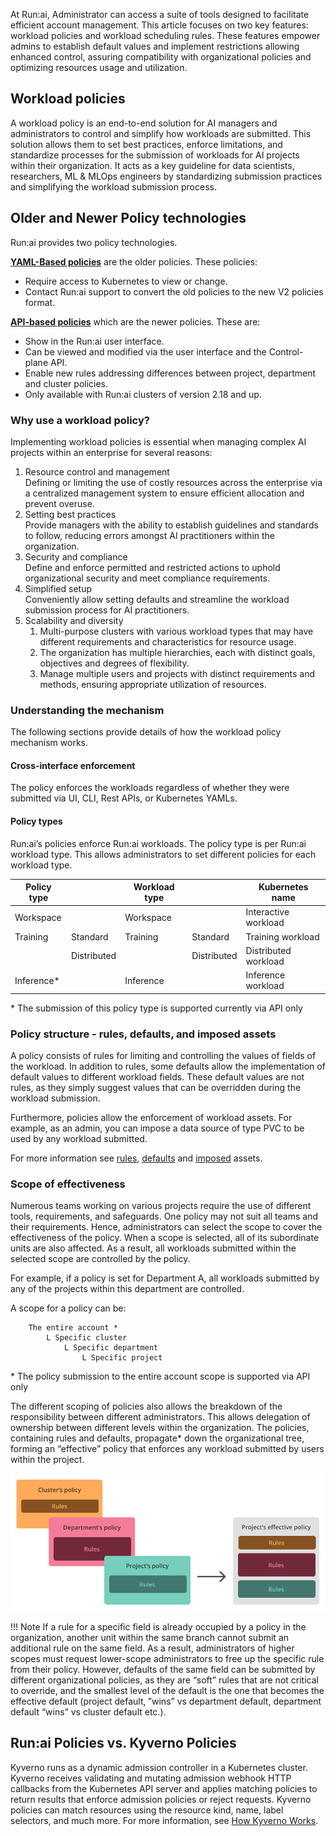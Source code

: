   

At Run:ai, Administrator can access a suite of tools designed to facilitate efficient account management. This article focuses on two key features: workload policies and workload scheduling rules. These features empower admins to establish default values and implement restrictions allowing enhanced control, assuring compatibility with organizational policies and optimizing resources usage and utilization.

## Workload policies

A workload policy is an end-to-end solution for AI managers and administrators to control and simplify how workloads are submitted. This solution allows them to set best practices, enforce limitations, and standardize processes for the submission of workloads for AI projects within their organization. It acts as a key guideline for data scientists, researchers, ML & MLOps engineers by standardizing submission practices and simplifying the workload submission process.

## Older and Newer Policy technologies

Run:ai provides two policy technologies.

[**YAML-Based policies**](old-policies.md) are the older policies. These policies:

* Require access to Kubernetes to view or change.
* Contact Run:ai support to convert the old policies to the new V2 policies format.

[**API-based policies**](workspaces-policy.md) which are the newer policies. These are:

* Show in the Run:ai user interface.
* Can be viewed and modified via the user interface and the Control-plane API.
* Enable new rules addressing differences between project, department and cluster policies.
* Only available with Run:ai clusters of version 2.18 and up. 

### Why use a workload policy?

Implementing workload policies is essential when managing complex AI projects within an enterprise for several reasons:

1. Resource control and management  
    Defining or limiting the use of costly resources across the enterprise via a centralized management system to ensure efficient allocation and prevent overuse.  
2. Setting best practices  
    Provide managers with the ability to establish guidelines and standards to follow, reducing errors amongst AI practitioners within the organization.  
3. Security and compliance  
   Define and enforce permitted and restricted actions to uphold organizational security and meet compliance requirements.  
4. Simplified setup  
   Conveniently allow setting defaults and streamline the workload submission process for AI practitioners.  
5. Scalability and diversity  
    1. Multi-purpose clusters with various workload types that may have different requirements and characteristics for resource usage.  
    2. The organization has multiple hierarchies, each with distinct goals, objectives and degrees of flexibility.  
    3. Manage multiple users and projects with distinct requirements and methods, ensuring appropriate utilization of resources.

### Understanding the mechanism

The following sections provide details of how the workload policy mechanism works.

#### Cross-interface enforcement

The policy enforces the workloads regardless of whether they were submitted via UI, CLI, Rest APIs, or Kubernetes YAMLs.

#### Policy types

Run:ai’s policies enforce Run:ai workloads. The policy type is per Run:ai workload type. This allows administrators to set different policies for each workload type.

| Policy type |  | Workload type |  | Kubernetes name |
| ----- | :---- | ----- | :---- | ----- |
| Workspace |  | Workspace |  | Interactive workload |
| Training | Standard | Training | Standard | Training workload |
|  | Distributed |  | Distributed | Distributed workload |
| Inference\* |  | Inference |  | Inference workload |

\* The submission of this policy type is supported currently via API only

### Policy structure \- rules, defaults, and imposed assets

A policy consists of rules for limiting and controlling the values of fields of the workload. In addition to rules, some defaults allow the implementation of default values to different workload fields. These default values are not rules, as they simply suggest values that can be overridden during the workload submission.

Furthermore, policies allow the enforcement of workload assets. For example, as an admin, you can impose a data source of type PVC to be used by any workload submitted.

For more information see [rules](policy-reference.md#rules), [defaults](policy-reference.md#defaults) and [imposed](policy-reference.md#imposed-assets) assets.

### Scope of effectiveness

Numerous teams working on various projects require the use of different tools, requirements, and safeguards. One policy may not suit all teams and their requirements. Hence, administrators can select the scope to cover the effectiveness of the policy. When a scope is selected, all of its subordinate units are also affected. As a result, all workloads submitted within the selected scope are controlled by the policy.

For example, if a policy is set for Department A, all workloads submitted by any of the projects within this department are controlled.

A scope for a policy can be:  

        The entire account *  
            L Specific cluster  
                L Specific department  
                    L Specific project

\* The policy submission to the entire account scope is supported via API only

The different scoping of policies also allows the breakdown of the responsibility between different administrators. This allows delegation of ownership between different levels within the organization. The policies, containing rules and defaults, propagate\* down the organizational tree, forming an “effective” policy that enforces any workload submitted by users within the project.

![](img/effective-policy.png)

!!! Note
     If a rule for a specific field is already occupied by a policy in the organization, another unit within the same branch cannot submit an additional rule on the same field. As a result, administrators of higher scopes must request lower-scope administrators to free up the specific rule from their policy. However, defaults of the same field can be submitted by different organizational policies, as they are “soft” rules that are not critical to override, and the smallest level of the default is the one that becomes the effective default (project default‚ ”wins” vs department default, department default “wins” vs cluster default etc.).


## Run:ai Policies vs. Kyverno Policies

Kyverno runs as a dynamic admission controller in a Kubernetes cluster. Kyverno receives validating and mutating admission webhook HTTP callbacks from the Kubernetes API server and applies matching policies to return results that enforce admission policies or reject requests. Kyverno policies can match resources using the resource kind, name, label selectors, and much more. For more information, see [How Kyverno Works](https://kyverno.io/docs/introduction/#how-kyverno-works).

